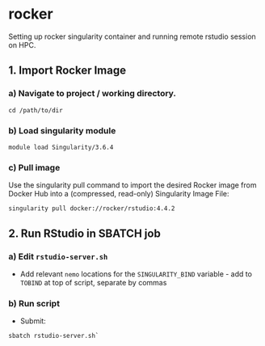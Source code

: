 # rocker

Setting up rocker singularity container and running remote rstudio session on HPC.

## 1. Import Rocker Image

### a) Navigate to project / working directory.

```
cd /path/to/dir
```

### b) Load singularity module

```
module load Singularity/3.6.4
```

### c) Pull image

Use the singularity pull command to import the desired Rocker image from Docker Hub into a (compressed, read-only) Singularity Image File:

```
singularity pull docker://rocker/rstudio:4.4.2
```

## 2. Run RStudio in SBATCH job

### a) Edit `rstudio-server.sh`

- Add relevant `nemo` locations for the `SINGULARITY_BIND` variable - add to `TOBIND` at top of script, separate by commas

### b) Run script

- Submit:
```
sbatch rstudio-server.sh`
```
